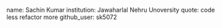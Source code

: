 name: Sachin Kumar
institution: Jawaharlal Nehru Unoversity
quote: code less refactor more
github_user: sk5072
